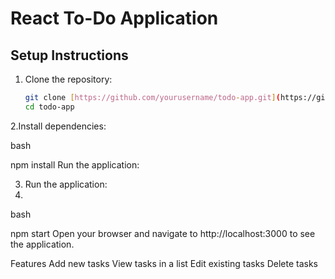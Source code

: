# React To-Do Application

## Setup Instructions

1. Clone the repository:
   ```bash
   git clone [https://github.com/yourusername/todo-app.git](https://github.com/kiruthikadev-r/quadB-Tech.git)
   cd todo-app
   
2.Install dependencies:

bash

npm install
Run the application:

3. Run the application:
4. 
bash

npm start
Open your browser and navigate to http://localhost:3000 to see the application.

Features
Add new tasks
View tasks in a list
Edit existing tasks
Delete tasks
